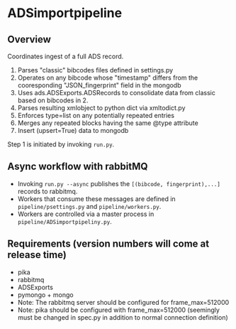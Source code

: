 # ADSimportpipeline

## Overview

Coordinates ingest of a full ADS record.

1. Parses "classic" bibcodes files defined in settings.py
1. Operates on any bibcode whose "timestamp" differs from the cooresponding "JSON_fingerprint" field in the mongodb
1. Uses ads.ADSExports.ADSRecords to consolidate data from classic based on bibcodes in 2.
1. Parses resulting xmlobject to python dict via xmltodict.py
1. Enforces type=list on any potentially repeated entries
1. Merges any repeated blocks having the same @type attribute
1. Insert (upsert=True) data to mongodb

Step 1 is initiated by invoking `run.py`. 

## Async workflow with rabbitMQ

- Invoking `run.py --async` publishes the `[(bibcode, fingerprint),...]` records to rabbitmq. 
- Workers that consume these messages are defined in `pipeline/psettings.py` and `pipeline/workers.py`.
- Workers are controlled via a master process in `pipeline/ADSimportpipeliny.py`.
 

## Requirements (version numbers will come at release time)
- pika
- rabbitmq
- ADSExports
- pymongo + mongo
- Note: The rabbitmq server should be configured for frame_max=512000
- Note: pika should be configured with frame_max=512000 (seemingly must be changed in spec.py in addition to normal connection definition)
